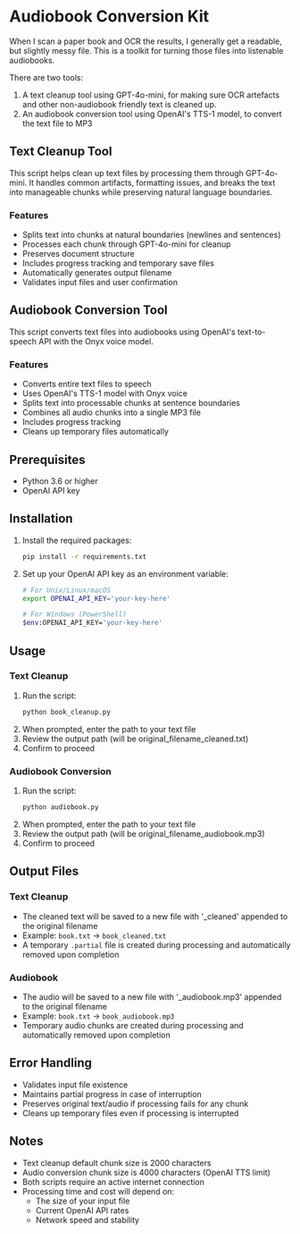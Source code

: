 # Audiobook Conversion Kit

When I scan a paper book and OCR the results, I generally get a readable, but slightly messy file. This is a toolkit for turning those files into listenable audiobooks.

There are two tools: 

1. A text cleanup tool using GPT-4o-mini, for making sure OCR artefacts and other non-audiobook friendly text is cleaned up. 
2. An audiobook conversion tool using OpenAI's TTS-1 model, to convert the text file to MP3

## Text Cleanup Tool

This script helps clean up text files by processing them through GPT-4o-mini. It handles common artifacts, formatting issues, and breaks the text into manageable chunks while preserving natural language boundaries.

### Features
- Splits text into chunks at natural boundaries (newlines and sentences)
- Processes each chunk through GPT-4o-mini for cleanup
- Preserves document structure
- Includes progress tracking and temporary save files
- Automatically generates output filename
- Validates input files and user confirmation

## Audiobook Conversion Tool

This script converts text files into audiobooks using OpenAI's text-to-speech API with the Onyx voice model.

### Features
- Converts entire text files to speech
- Uses OpenAI's TTS-1 model with Onyx voice
- Splits text into processable chunks at sentence boundaries
- Combines all audio chunks into a single MP3 file
- Includes progress tracking
- Cleans up temporary files automatically

## Prerequisites
- Python 3.6 or higher
- OpenAI API key

## Installation

1. Install the required packages:
   ```bash
   pip install -r requirements.txt
   ```

2. Set up your OpenAI API key as an environment variable:
   ```bash
   # For Unix/Linux/macOS
   export OPENAI_API_KEY='your-key-here'
   
   # For Windows (PowerShell)
   $env:OPENAI_API_KEY='your-key-here'
   ```

## Usage

### Text Cleanup
1. Run the script:
   ```bash
   python book_cleanup.py
   ```
2. When prompted, enter the path to your text file
3. Review the output path (will be original_filename_cleaned.txt)
4. Confirm to proceed

### Audiobook Conversion
1. Run the script:
   ```bash
   python audiobook.py
   ```
2. When prompted, enter the path to your text file
3. Review the output path (will be original_filename_audiobook.mp3)
4. Confirm to proceed

## Output Files

### Text Cleanup
- The cleaned text will be saved to a new file with '_cleaned' appended to the original filename
- Example: `book.txt` → `book_cleaned.txt`
- A temporary `.partial` file is created during processing and automatically removed upon completion

### Audiobook
- The audio will be saved to a new file with '_audiobook.mp3' appended to the original filename
- Example: `book.txt` → `book_audiobook.mp3`
- Temporary audio chunks are created during processing and automatically removed upon completion

## Error Handling
- Validates input file existence
- Maintains partial progress in case of interruption
- Preserves original text/audio if processing fails for any chunk
- Cleans up temporary files even if processing is interrupted

## Notes
- Text cleanup default chunk size is 2000 characters
- Audio conversion chunk size is 4000 characters (OpenAI TTS limit)
- Both scripts require an active internet connection
- Processing time and cost will depend on:
  - The size of your input file
  - Current OpenAI API rates
  - Network speed and stability

